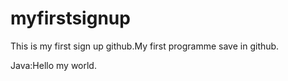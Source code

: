 # myfirstsignup
This is my first sign up github.My first programme save in github.

Java:Hello my world.
